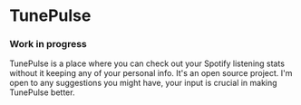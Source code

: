 # TunePulse
### Work in progress
TunePulse is a place where you can check out your Spotify listening stats without it keeping any of your personal info. It's an open source project. I'm open to any suggestions you might have, your input is crucial in making TunePulse better.
